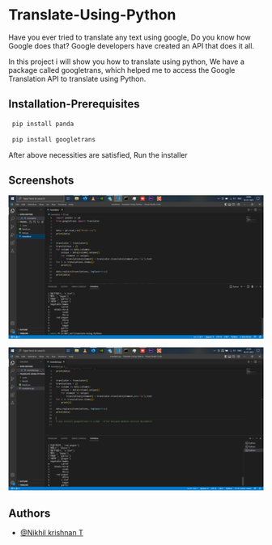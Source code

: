 # Translate-Using-Python

 
 Have you ever tried to translate any text using google, Do you know how Google does that? Google developers have created an API that does it all.

In this project i will show you how to translate using python, We have a package called googletrans, which helped me to access the Google Translation API to translate using Python. 









## Installation-Prerequisites

```bash 
 pip install panda
```
```bash
 pip install googletrans
```



After above necessities are satisfied, Run the installer
## Screenshots

![App Screenshot](https://github.com/Nikhil-Krishnan-T/Translate-Using-Python/blob/main/Result/Screenshot%202023-01-30%20200857.png)

![App Screenshot](https://github.com/Nikhil-Krishnan-T/Translate-Using-Python/blob/main/Result/Screenshot%202023-01-30%20213101.png)
## Authors

- [@Nikhil krishnan T](https://github.com/Nikhil-Krishnan-T)

